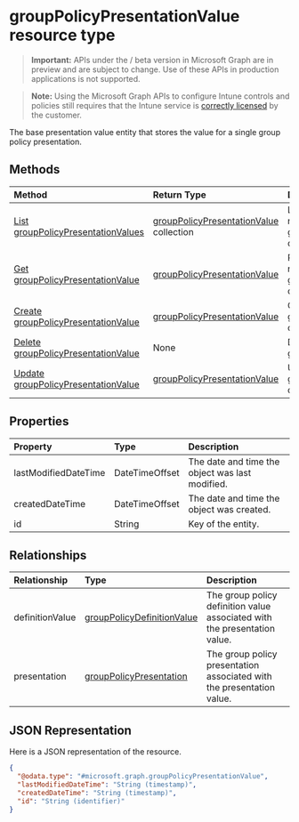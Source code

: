 ﻿# groupPolicyPresentationValue resource type

> **Important:** APIs under the / beta version in Microsoft Graph are in preview and are subject to change. Use of these APIs in production applications is not supported.

> **Note:** Using the Microsoft Graph APIs to configure Intune controls and policies still requires that the Intune service is [correctly licensed](https://go.microsoft.com/fwlink/?linkid=839381) by the customer.

The base presentation value entity that stores the value for a single group policy presentation.
## Methods
|Method|Return Type|Description|
|:---|:---|:---|
|[List groupPolicyPresentationValues](../api/intune-grouppolicy-grouppolicypresentationvalue-list.md)|[groupPolicyPresentationValue](../resources/intune-grouppolicy-grouppolicypresentationvalue.md) collection|List properties and relationships of the [groupPolicyPresentationValue](../resources/intune-grouppolicy-grouppolicypresentationvalue.md) objects.|
|[Get groupPolicyPresentationValue](../api/intune-grouppolicy-grouppolicypresentationvalue-get.md)|[groupPolicyPresentationValue](../resources/intune-grouppolicy-grouppolicypresentationvalue.md)|Read properties and relationships of the [groupPolicyPresentationValue](../resources/intune-grouppolicy-grouppolicypresentationvalue.md) object.|
|[Create groupPolicyPresentationValue](../api/intune-grouppolicy-grouppolicypresentationvalue-create.md)|[groupPolicyPresentationValue](../resources/intune-grouppolicy-grouppolicypresentationvalue.md)|Create a new [groupPolicyPresentationValue](../resources/intune-grouppolicy-grouppolicypresentationvalue.md) object.|
|[Delete groupPolicyPresentationValue](../api/intune-grouppolicy-grouppolicypresentationvalue-delete.md)|None|Deletes a [groupPolicyPresentationValue](../resources/intune-grouppolicy-grouppolicypresentationvalue.md).|
|[Update groupPolicyPresentationValue](../api/intune-grouppolicy-grouppolicypresentationvalue-update.md)|[groupPolicyPresentationValue](../resources/intune-grouppolicy-grouppolicypresentationvalue.md)|Update the properties of a [groupPolicyPresentationValue](../resources/intune-grouppolicy-grouppolicypresentationvalue.md) object.|

## Properties
|Property|Type|Description|
|:---|:---|:---|
|lastModifiedDateTime|DateTimeOffset|The date and time the object was last modified.|
|createdDateTime|DateTimeOffset|The date and time the object was created.|
|id|String|Key of the entity.|

## Relationships
|Relationship|Type|Description|
|:---|:---|:---|
|definitionValue|[groupPolicyDefinitionValue](../resources/intune-grouppolicy-grouppolicydefinitionvalue.md)|The group policy definition value associated with the presentation value.|
|presentation|[groupPolicyPresentation](../resources/intune-grouppolicy-grouppolicypresentation.md)|The group policy presentation associated with the presentation value.|

## JSON Representation
Here is a JSON representation of the resource.
<!-- {
  "blockType": "resource",
  "keyProperty": "id",
  "@odata.type": "microsoft.graph.groupPolicyPresentationValue"
}
-->
``` json
{
  "@odata.type": "#microsoft.graph.groupPolicyPresentationValue",
  "lastModifiedDateTime": "String (timestamp)",
  "createdDateTime": "String (timestamp)",
  "id": "String (identifier)"
}
```





